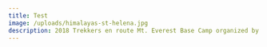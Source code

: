```yaml
---
title: Test
image: /uploads/himalayas-st-helena.jpg
description: 2018 Trekkers en route Mt. Everest Base Camp organized by the owner, Chiring Sherpa. Chiring leads a trip to Nepal every year. Tourists enjoy and fully immerse in the local culture and natural beauty along the route.
---
```

